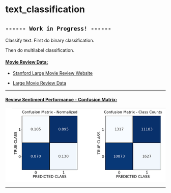 # text_classification

## `------ Work in Progress! ------`

Classify text.  First do binary classification.  

Then do multilabel classification.

#### <ins>Movie Review Data:</ins>
* [Stanford Large Movie Review Website](http://ai.stanford.edu/~amaas/data/sentiment/)

* [Large Movie Review Data](http://ai.stanford.edu/~amaas/data/sentiment/aclImdb_v1.tar.gz)

***
#### <ins>Review Sentiment Performance - Confusion Matrix:</ins>
![Confusion Matrix](images/confusion_matrix1.PNG)
***
